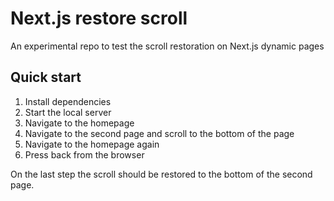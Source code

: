 # Next.js restore scroll

An experimental repo to test the scroll restoration on Next.js dynamic pages

## Quick start

1. Install dependencies
2. Start the local server
3. Navigate to the homepage
4. Navigate to the second page and scroll to the bottom of the page
5. Navigate to the homepage again
6. Press back from the browser

On the last step the scroll should be restored to the bottom of the second page.

